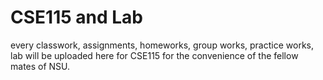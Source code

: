 # CSE115 and Lab
every classwork, assignments, homeworks, group works, practice works, lab will be uploaded here for CSE115 for the convenience of the fellow mates of NSU.
